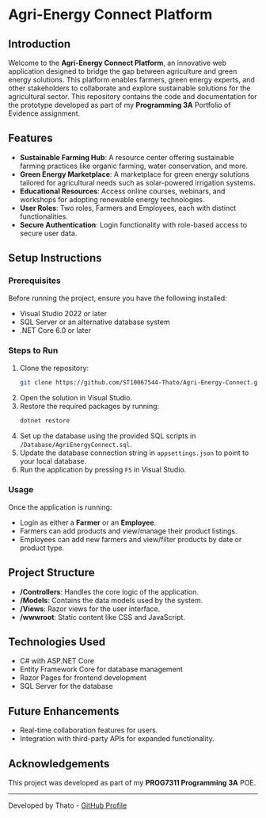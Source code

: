 # Agri-Energy Connect Platform

## Introduction
Welcome to the **Agri-Energy Connect Platform**, an innovative web application designed to bridge the gap between agriculture and green energy solutions. This platform enables farmers, green energy experts, and other stakeholders to collaborate and explore sustainable solutions for the agricultural sector. This repository contains the code and documentation for the prototype developed as part of my **Programming 3A** Portfolio of Evidence assignment.

## Features
- **Sustainable Farming Hub**: A resource center offering sustainable farming practices like organic farming, water conservation, and more.
- **Green Energy Marketplace**: A marketplace for green energy solutions tailored for agricultural needs such as solar-powered irrigation systems.
- **Educational Resources**: Access online courses, webinars, and workshops for adopting renewable energy technologies.
- **User Roles**: Two roles, Farmers and Employees, each with distinct functionalities.
- **Secure Authentication**: Login functionality with role-based access to secure user data.

## Setup Instructions
### Prerequisites
Before running the project, ensure you have the following installed:
- Visual Studio 2022 or later
- SQL Server or an alternative database system
- .NET Core 6.0 or later

### Steps to Run
1. Clone the repository:
   ```bash
   git clone https://github.com/ST10067544-Thato/Agri-Energy-Connect.git
   ```
2. Open the solution in Visual Studio.
3. Restore the required packages by running:
   ```bash
   dotnet restore
   ```
4. Set up the database using the provided SQL scripts in `/Database/AgriEnergyConnect.sql`.
5. Update the database connection string in `appsettings.json` to point to your local database.
6. Run the application by pressing `F5` in Visual Studio.

### Usage
Once the application is running:
- Login as either a **Farmer** or an **Employee**.
- Farmers can add products and view/manage their product listings.
- Employees can add new farmers and view/filter products by date or product type.

## Project Structure
- **/Controllers**: Handles the core logic of the application.
- **/Models**: Contains the data models used by the system.
- **/Views**: Razor views for the user interface.
- **/wwwroot**: Static content like CSS and JavaScript.

## Technologies Used
- C# with ASP.NET Core
- Entity Framework Core for database management
- Razor Pages for frontend development
- SQL Server for the database

## Future Enhancements
- Real-time collaboration features for users.
- Integration with third-party APIs for expanded functionality.

## Acknowledgements
This project was developed as part of my **PROG7311 Programming 3A** POE.

---
Developed by Thato - [GitHub Profile](https://github.com/ST10067544-Thato)
